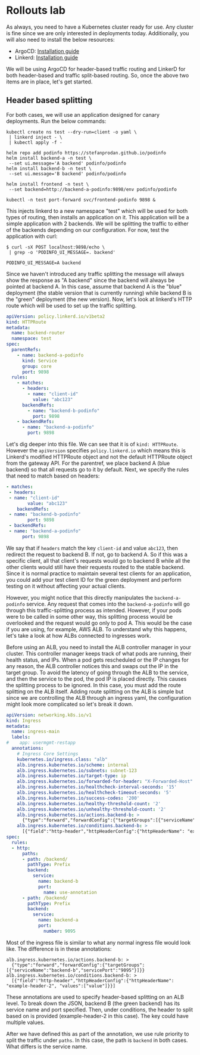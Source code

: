 # Rollouts lab

As always, you need to have a Kubernetes cluster ready for use. Any cluster is fine since we are only interested in deployments today. Additionally, you will also need to install the below resources:

- ArgoCD: [Installation guide](../GitOps101/argocd.md#deploying-argocd)
- Linkerd: [Installation guide](../ServiceMesh101/what-is-linkerd.md#setting-up-linkerd)

We will be using ArgoCD for header-based traffic routing and LinkerD for both header-based and traffic split-based routing. So, once the above two items are in place, let's get started.

## Header based splitting

For both cases, we will use an application designed for canary deployments. Run the below commands:

```
kubectl create ns test --dry-run=client -o yaml \
 | linkerd inject - \
 | kubectl apply -f -

helm repo add podinfo https://stefanprodan.github.io/podinfo
helm install backend-a -n test \
 --set ui.message='A backend' podinfo/podinfo
helm install backend-b -n test \
 --set ui.message='B backend' podinfo/podinfo

helm install frontend -n test \
 --set backend=http://backend-a-podinfo:9898/env podinfo/podinfo

kubectl -n test port-forward svc/frontend-podinfo 9898 &
```

This injects linkerd to a new namespace "test" which will be used for both types of routing, then installs an application on it. This application will be a simple application with 2 backends. We will be splitting the traffic to either of the backends depending on our configuration. For now, test the application with curl:

```
$ curl -sX POST localhost:9898/echo \
 | grep -o 'PODINFO_UI_MESSAGE=. backend'

PODINFO_UI_MESSAGE=A backend
```

Since we haven't introduced any traffic splitting the message will always show the response as "A backend" since the backend will always be pointed at backend A. In this case, assume that backend A is the "blue" deployment (the stable version that is currently running) while backend B is the "green" deployment (the new version). Now, let's look at linkerd's HTTP route which will be used to set up the traffic splitting.

```yaml
apiVersion: policy.linkerd.io/v1beta2
kind: HTTPRoute
metadata:
  name: backend-router
  namespace: test
spec:
  parentRefs:
    - name: backend-a-podinfo
      kind: Service
      group: core
      port: 9898
  rules:
    - matches:
      - headers:
        - name: "client-id"
          value: "abc123"
      backendRefs:
        - name: "backend-b-podinfo"
          port: 9898
    - backendRefs:
      - name: "backend-a-podinfo"
        port: 9898
```

Let's dig deeper into this file. We can see that it is of `kind: HTTPRoute`. However the `apiVersion` specifies `policy.linkerd.io` which means this is Linkerd's modified HTTPRoute object and not the default HTTPRoute object from the gateway API. For the parentref, we place backend A (blue backend) so that all requests go to it by default. Next, we specify the rules that need to match based on headers:

```yaml
- matches:
 - headers:
 - name: "client-id"
        value: "abc123"
    backendRefs:
 - name: "backend-b-podinfo"
        port: 9898
 - backendRefs:
 - name: "backend-a-podinfo"
      port: 9898
```

We say that if `headers` match the key `client-id` and value `abc123`, then redirect the request to backend B. If not, go to backend A. So if this was a specific client, all that client's requests would go to backend B while all the other clients would still have their requests routed to the stable backend. Since it is normal practice to maintain several test clients for an application, you could add your test client ID for the green deployment and perform testing on it without affecting your actual clients.

However, you might notice that this directly manipulates the `backend-a-podinfo` service. Any request that comes into the `backend-a-podinfo` will go through this traffic-splitting process as intended. However, if your pods were to be called in some other way, this splitting process would be overlooked and the request would go only to pod A. This would be the case if you are using, for example, AWS ALB. To understand why this happens, let's take a look at how ALBs connected to ingresses work.

Before using an ALB, you need to install the ALB controller manager in your cluster. This controller manager keeps track of what pods are running, their health status, and IPs. When a pod gets rescheduled or the IP changes for any reason, the ALB controller notices this and swaps out the IP in the target group. To avoid the latency of going through the ALB to the service, and then the service to the pod, the pod IP is placed directly. This causes the splitting process to be ignored. In this case, you must add the route splitting on the ALB itself. Adding route splitting on the ALB is simple but since we are controlling the ALB through an ingress yaml, the configuration might look more complicated so let's break it down.

```yaml
apiVersion: networking.k8s.io/v1
kind: Ingress
metadata:
  name: ingress-main
  labels:
#    app: usermgmt-restapp
  annotations:
    # Ingress Core Settings
    kubernetes.io/ingress.class: "alb"
    alb.ingress.kubernetes.io/scheme: internal
    alb.ingress.kubernetes.io/subnets: subnet-123
    alb.ingress.kubernetes.io/target-type: ip 
    alb.ingress.kubernetes.io/forwarded-for-header: "X-Forwarded-Host"
    alb.ingress.kubernetes.io/healthcheck-interval-seconds: '15'
    alb.ingress.kubernetes.io/healthcheck-timeout-seconds: '5'
    alb.ingress.kubernetes.io/success-codes: '200'
    alb.ingress.kubernetes.io/healthy-threshold-count: '2'
    alb.ingress.kubernetes.io/unhealthy-threshold-count: '2'
    alb.ingress.kubernetes.io/actions.backend-b: >
      {"type":"forward","forwardConfig":{"targetGroups":[{"serviceName":"backend-b","servicePort":"9095"}]}}
    alb.ingress.kubernetes.io/conditions.backend-b: >
      [{"field":"http-header","httpHeaderConfig":{"httpHeaderName": "example-header-2", "values":["value"]}}]
spec:
  rules:
  - http:
      paths:
      - path: /backend/
        pathType: Prefix
        backend:
          service:
            name: backend-b
            port:
              name: use-annotation
      - path: /backend/
        pathType: Prefix
        backend:
          service:
            name: backend-a
            port:
              number: 9095
```

Most of the ingress file is similar to what any normal ingress file would look like. The difference is in these annotations:

```
alb.ingress.kubernetes.io/actions.backend-b: >
  {"type":"forward","forwardConfig":{"targetGroups":[{"serviceName":"backend-b","servicePort":"9095"}]}}
alb.ingress.kubernetes.io/conditions.backend-b: >
  [{"field":"http-header","httpHeaderConfig":{"httpHeaderName": "example-header-2", "values":["value"]}}]
```

These annotations are used to specify header-based splitting on an ALB level. To break down the JSON, backend B (the green backend) has its service name and port specified. Then, under conditions, the header to split based on is provided (example-header-2 in this case). The key could have multiple values.

After we have defined this as part of the annotation, we use rule priority to split the traffic under `paths`. In this case, the path is `backend` in both cases. What differs is the service name.